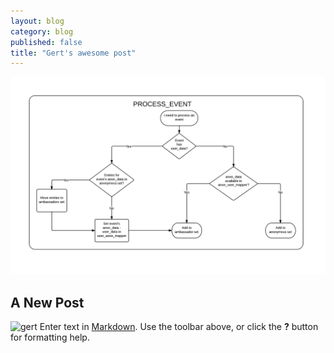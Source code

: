 ```yaml
---
layout: blog
category: blog
published: false
title: "Gert's awesome post"
---
```


![test](/_posts/CHART_BBBX_AMBASSADOR_PROCESS_EVENT.png)
## A New Post
![gert](/media/Hydrangeas.jpg)
Enter text in [Markdown](http://daringfireball.net/projects/markdown/). Use the toolbar above, or click the **?** button for formatting help.